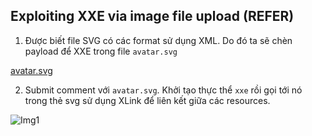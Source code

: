 ## Exploiting XXE via image file upload (REFER)

1. Được biết file SVG có các format sử dụng XML. Do đó ta sẽ chèn payload để XXE trong file `avatar.svg`

[avatar.svg](\asset/../avatar.txt)

2. Submit comment với `avatar.svg`. Khởi tạo thực thể `xxe` rồi gọi tới nó trong thẻ svg sử dụng XLink để liên kết giữa các resources.

![Img1](\asset/../img/done.png)